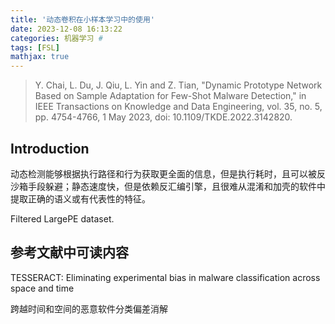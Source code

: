 ```yaml
---
title: '动态卷积在小样本学习中的使用'
date: 2023-12-08 16:13:22
categories: 机器学习 #
tags: [FSL]
mathjax: true
---
```


> Y. Chai, L. Du, J. Qiu, L. Yin and Z. Tian, "Dynamic Prototype Network Based on Sample Adaptation for Few-Shot Malware Detection," in IEEE Transactions on Knowledge and Data Engineering, vol. 35, no. 5, pp. 4754-4766, 1 May 2023, doi: 10.1109/TKDE.2022.3142820.

## Introduction

动态检测能够根据执行路径和行为获取更全面的信息，但是执行耗时，且可以被反沙箱手段躲避；静态速度快，但是依赖反汇编引擎，且很难从混淆和加壳的软件中提取正确的语义或有代表性的特征。



Filtered LargePE dataset.





## 参考文献中可读内容

TESSERACT: Eliminating experimental bias in malware classification across space and time

跨越时间和空间的恶意软件分类偏差消解